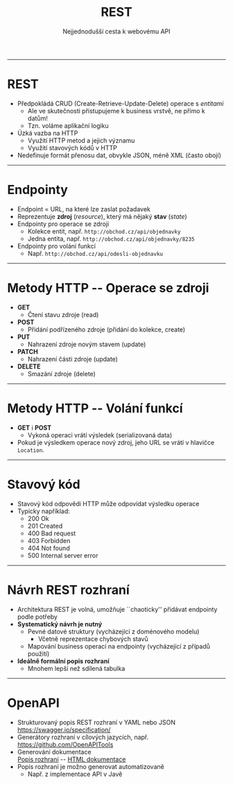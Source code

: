 <!-- .slide: class="section" -->

<header>
	<h1>REST</h1>
	<p>Nejjednodušší cesta k webovému API</p>
</header>

---

# REST

- Předpokládá CRUD (Create-Retrieve-Update-Delete) operace s *entitami*
	- Ale ve skutečnosti přistupujeme k business vrstvě, ne přímo k datům!
	- Tzn. voláme aplikační logiku
- Úzká vazba na HTTP
	- Využití HTTP metod a jejich významu
	- Využití stavových kódů v HTTP
- Nedefinuje formát přenosu dat, obvykle JSON, méně XML (často obojí)

---

# Endpointy

- Endpoint = URL, na které lze zaslat požadavek
- Reprezentuje **zdroj** (_resource_), který má nějaký **stav** (_state_)
- Endpointy pro operace se zdroji
	- Kolekce entit, např. `http://obchod.cz/api/objednavky`
	- Jedna entita, např. `http://obchod.cz/api/objednavky/8235`
- Endpointy pro volání funkcí
	- Např. `http://obchod.cz/api/odesli-objednavku`

---

# Metody HTTP -- Operace se zdroji

- **GET**
	- Čtení stavu zdroje (read)
- **POST**
	- Přidání podřízeného zdroje (přidání do kolekce, create)
- **PUT**
	- Nahrazení zdroje novým stavem (update)
- **PATCH**
	- Nahrazení části zdroje (update)
- **DELETE**
	- Smazání zdroje (delete)

---

# Metody HTTP -- Volání funkcí

- **GET** i **POST**
	- Vykoná operaci vrátí výsledek (serializovaná data)
- Pokud je výsledkem operace nový zdroj, jeho URL se vrátí v hlavičce `Location`.

---

# Stavový kód

- Stavový kód odpovědi HTTP může odpovídat výsledku operace
- Typicky například:
	- 200 Ok
	- 201 Created
	- 400 Bad request
	- 403 Forbidden
	- 404 Not found
	- 500 Internal server error

---

# Návrh REST rozhraní

- Architektura REST je volná, umožňuje ``chaoticky'' přidávat endpointy podle potřeby
- **Systematický návrh je nutný**
	- Pevné datové struktury (vycházející z doménového modelu)
		- Včetně reprezentace chybových stavů
	- Mapování business operací na endpointy (vycházející z případů použití)
- **Ideálně formální popis rozhraní**
	- Mnohem lepší než sdílená tabulka

---

# OpenAPI

- Strukturovaný popis REST rozhraní v YAML nebo JSON\
	https://swagger.io/specification/ 
- Generátory rozhraní v cílových jazycích, např. \
	https://github.com/OpenAPITools 
- Generování dokumentace \
	[Popis rozhraní](fitlayout.github.io/restapi/openapi.yaml) --
	[HTML dokumentace](http://fitlayout.github.io/restapi/)
- Popis rozhraní je možno generovat automatizovaně
	- Např. z implementace API v Javě
